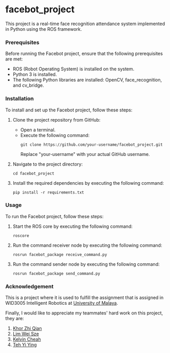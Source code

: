 # facebot_project
This project is a real-time face recognition attendance system implemented in Python using the ROS framework.

### Prerequisites

Before running the Facebot project, ensure that the following prerequisites are met:

- ROS (Robot Operating System) is installed on the system.
- Python 3 is installed.
- The following Python libraries are installed: OpenCV, face_recognition, and cv_bridge.

### Installation

To install and set up the Facebot project, follow these steps:

1. Clone the project repository from GitHub:
   - Open a terminal.
   - Execute the following command:
     ```
     git clone https://github.com/your-username/facebot_project.git
     ```
     Replace "your-username" with your actual GitHub username.

2. Navigate to the project directory:
   ```
   cd facebot_project
   ```

3. Install the required dependencies by executing the following command:
   ```
   pip install -r requirements.txt
   ```

### Usage

To run the Facebot project, follow these steps:

1. Start the ROS core by executing the following command:
   ```
   roscore
   ```

2. Run the command receiver node by executing the following command:
   ```
   rosrun facebot_package receive_command.py
   ```

3. Run the command sender node by executing the following command:
   ```
   rosrun facebot_package send_command.py
   ```

### Acknowledgement

This is a project where it is used to fulfill the assignment that is assigned in WID3005 Intelligent Robotics at [University of Malaya](https://www.um.edu.my/).

Finally, I would like to appreciate my teammates' hard work on this project, they are: 
1. [Khor Zhi Qian](https://github.com/Keyu0625)
2. [Lim Wei Sze](https://github.com/weisze-yo)
3. [Kelvin Cheah]()
4. [Teh Yi Ying](https://github.com/yiying305)

